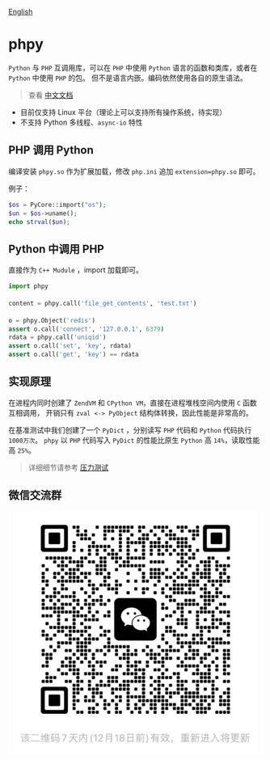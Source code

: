 [English](README.md)

phpy
====
`Python` 与 `PHP` 互调用库，可以在 `PHP` 中使用 `Python` 语言的函数和类库，或者在 `Python` 中使用 `PHP` 的包。
但不是语言内嵌。编码依然使用各自的原生语法。

> 查看 [中文文档](docs/cn/README.md)  

- 目前仅支持 Linux 平台（理论上可以支持所有操作系统，待实现）
- 不支持 Python 多线程、`async-io` 特性

PHP 调用 Python
----
编译安装 `phpy.so` 作为扩展加载，修改 `php.ini` 追加 `extension=phpy.so` 即可。

例子：
```php
$os = PyCore::import("os");
$un = $os->uname();
echo strval($un);
```

Python 中调用 PHP
----
直接作为 `C++ Mudule` ，import 加载即可。

```python
import phpy

content = phpy.call('file_get_contents', 'test.txt')

o = phpy.Object('redis')
assert o.call('connect', '127.0.0.1', 6379)
rdata = phpy.call('uniqid')
assert o.call('set', 'key', rdata)
assert o.call('get', 'key') == rdata
```

实现原理
----
在进程内同时创建了 `ZendVM` 和 `CPython VM`，直接在进程堆栈空间内使用 `C` 函数互相调用，
开销只有 `zval <-> PyObject` 结构体转换，因此性能是非常高的。

在基准测试中我们创建了一个 `PyDict` ，分别读写 `PHP` 代码和 `Python` 代码执行 `1000万次`。
`phpy` 以 `PHP` 代码写入 `PyDict` 的性能比原生 `Python` 高 `14%`，读取性能高 `25%`。

> 详细细节请参考 [压力测试](docs/cn/benchmark.md)

微信交流群
----
![Alt](docs/images/wxg.png)
